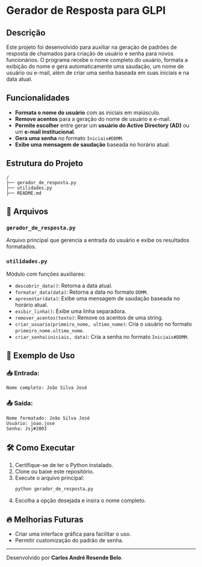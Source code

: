 # Gerador de Resposta para GLPI

## Descrição
Este projeto foi desenvolvido para auxiliar na geração de padrões de resposta de chamados para criação de usuário e senha para novos funcionários. O programa recebe o nome completo do usuário, formata a exibição do nome e gera automaticamente uma saudação, um nome de usuário ou e-mail, além de criar uma senha baseada em suas iniciais e na data atual.

## Funcionalidades
- **Formata o nome do usuário** com as iniciais em maiúsculo.
- **Remove acentos** para a geração do nome de usuário e e-mail.
- **Permite escolher** entre gerar um **usuário do Active Directory (AD)** ou um **e-mail institucional**.
- **Gera uma senha** no formato `Iniciais#DDMM`.
- **Exibe uma mensagem de saudação** baseada no horário atual.

## Estrutura do Projeto
```
/
├── gerador_de_resposta.py
├── utilidades.py
├── README.md
```

## 📂 Arquivos
### `gerador_de_resposta.py`
Arquivo principal que gerencia a entrada do usuário e exibe os resultados formatados.

### `utilidades.py`
Módulo com funções auxiliares:
- `descobrir_data()`: Retorna a data atual.
- `formatar_data(data)`: Retorna a data no formato `DDMM`.
- `apresentar(data)`: Exibe uma mensagem de saudação baseada no horário atual.
- `exibir_linha()`: Exibe uma linha separadora.
- `remover_acentos(texto)`: Remove os acentos de uma string.
- `criar_usuario(primeiro_nome, ultimo_nome)`: Cria o usuário no formato `primeiro_nome.ultimo_nome`.
- `criar_senha(iniciais, data)`: Cria a senha no formato `Iniciais#DDMM`.

## 🚀 Exemplo de Uso
### 📥 Entrada:
```
Nome completo: João Silva José
```
### 📤 Saída:
```
Nome formatado: João Silva José
Usuário: joao.jose
Senha: Jsj#2803
```

## 🛠 Como Executar
1. Certifique-se de ter o Python instalado.
2. Clone ou baixe este repositório.
3. Execute o arquivo principal:
   ```sh
   python gerador_de_resposta.py
   ```
4. Escolha a opção desejada e insira o nome completo.

## 🔥 Melhorias Futuras
- Criar uma interface gráfica para facilitar o uso.
- Permitir customização do padrão de senha.

---
Desenvolvido por **Carlos André Resende Belo**.

